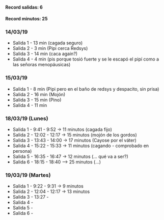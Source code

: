 #### Record salidas: 6
#### Record minutos: 25

### 14/03/19
* Salida 1 - 13 min (cagada seguro)
* Salida 2 - 3 min (Pipi cerca Redsys)
* Salida 3 - 14 min (caca again?)
* Salida 4 - 4 min (pis porque tosió fuerte y se le escapó el pipí como a las señoras menopáusicas)

### 15/03/19
* Salida 1 - 8 min (Pipi pero en el baño de redsys y despacito, sin prisa)
* Salida 2 - 16 min (Mojón)
* Salida 3 - 15 min (Pino)
* Salida 4 - 11 min

### 18/03/19 (Lunes)
* Salida 1 - 9:41 - 9:52 -> 11 minutos (cagada fijo)
* Salida 2 - 12:02 - 12:17 -> 15 minutos (mojón de los gordos)
* Salida 3 - 13:43 - 14:00 -> 17 minutos (Cayose por el váter)
* Salida 4 - 15:22 - 15:33 -> 11 minutos (cagando - comprobado en persona)
* Salida 5 - 16:35 - 16:47 -> 12 minutos (... qué va a ser?)
* Salida 6 - 18:15 - 18:40 --> 25 minutos (...)


### 19/03/19 (Martes)
* Salida 1 - 9:22 - 9:31 -> 9 minutos
* Salida 2 - 12:04 - 12:17 -> 13 minutos
* Salida 3 - 13:27 - 
* Salida 4 - 
* Salida 5 - 
* Salida 6 - 

